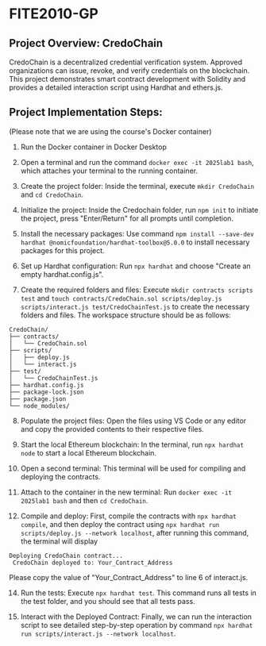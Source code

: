 # FITE2010-GP

## Project Overview: CredoChain

CredoChain is a decentralized credential verification system. Approved organizations can issue, revoke, and verify credentials on the blockchain. This project demonstrates smart contract development with Solidity and provides a detailed interaction script using Hardhat and ethers.js.

## Project Implementation Steps:
(Please note that we are using the course's Docker container)

1. Run the Docker container in Docker Desktop

2. Open a terminal and run the command `docker exec -it 2025lab1 bash`, which attaches your terminal to the running container.

3. Create the project folder: Inside the terminal, execute `mkdir CredoChain` and `cd CredoChain`.

4. Initialize the project: Inside the Credochain folder, run `npm init` to initiate the project, press "Enter/Return" for all prompts until completion.

5. Install the necessary packages: Use command `npm install --save-dev hardhat @nomicfoundation/hardhat-toolbox@5.0.0` to install necessary packages for this project.

6. Set up Hardhat configuration: Run `npx hardhat` and choose "Create an empty hardhat.config.js".

7. Create the required folders and files: Execute `mkdir contracts scripts test` and `touch contracts/CredoChain.sol scripts/deploy.js scripts/interact.js test/CredoChainTest.js` to create the necessary folders and files. The workspace structure should be as follows:

```
CredoChain/
├── contracts/
│   └── CredoChain.sol
├── scripts/
│   ├── deploy.js
│   └── interact.js
├── test/
│   └── CredoChainTest.js
├── hardhat.config.js
├── package-lock.json
├── package.json
└── node_modules/
```

8. Populate the project files: Open the files using VS Code or any editor and copy the provided contents to their respective files.

9. Start the local Ethereum blockchain: In the terminal, run `npx hardhat node` to start a local Ethereum blockchain.

10. Open a second terminal: This terminal will be used for compiling and deploying the contracts.

11. Attach to the container in the new terminal: Run `docker exec -it 2025lab1 bash` and then `cd CredoChain`.

12. Compile and deploy: First, compile the contracts with `npx hardhat compile`, and then deploy the contract using `npx hardhat run scripts/deploy.js --network localhost`, after running this command, the terminal will display
```
Deploying CredoChain contract...
 CredoChain deployed to: Your_Contract_Address
```

Please copy the value of "Your_Contract_Address" to line 6 of interact.js.

14. Run the tests: Execute `npx hardhat test`. This command runs all tests in the test folder, and you should see that all tests pass.

15. Interact with the Deployed Contract: Finally, we can run the interaction script to see detailed step-by-step operation by command `npx hardhat run scripts/interact.js --network localhost`. 
